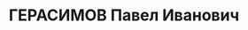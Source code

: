 ---
title: ГЕРАСИМОВ Павел Иванович
description: "1903 р., м. Щигри Курської обл., росіянин, з робітників, чл. ВКП(б),\
  \ освіта вища, директор Дніпропетровського гірничогоінституту. \n  13.01.1938 р.звинувачений\
  \ у належності до к/рев. організації, розстріляний 14.01.1938 р. \n  Реабілітований\
  \ 15.12.1956 р."
---